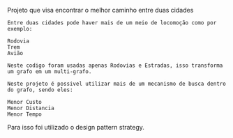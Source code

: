 Projeto que visa encontrar o melhor caminho entre duas cidades

	Entre duas cidades pode haver mais de um meio de locomoção como por exemplo:

	Rodovia
	Trem
	Avião

	Neste codigo foram usadas apenas Rodovias e Estradas, isso transforma um grafo em um multi-grafo.
	
	Neste projeto é possivel utilizar mais de um mecanismo de busca dentro do grafo, sendo eles:

	Menor Custo
	Menor Distancia
	Menor Tempo

Para isso foi utilizado o design pattern strategy.
